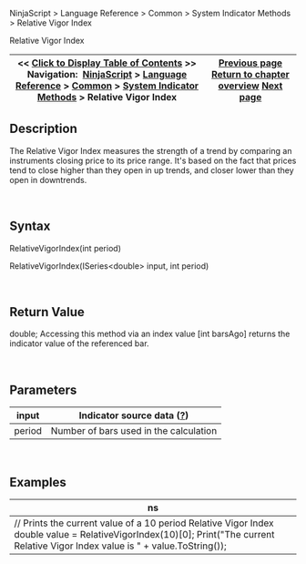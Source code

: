 ﻿


NinjaScript \> Language Reference \> Common \> System Indicator Methods \> Relative Vigor Index






















Relative Vigor Index







| \<\< [Click to Display Table of Contents](relative_vigor_index.md) \>\> **Navigation:**     [NinjaScript](ninjascript-1.md) \> [Language Reference](language_reference_wip-1.md) \> [Common](common-1.md) \> [System Indicator Methods](indicators-1.md) \> Relative Vigor Index | [Previous page](relative_strength_index_rsi-1.md) [Return to chapter overview](indicators-1.md) [Next page](relative_volatility_index_rvi-1.md) |
| --- | --- |











## Description


The Relative Vigor Index measures the strength of a trend by comparing an instruments closing price to its price range. It's based on the fact that prices tend to close higher than they open in up trends, and closer lower than they open in downtrends.


 


## Syntax


RelativeVigorIndex(int period)


RelativeVigorIndex(ISeries\<double\> input, int period)


 


## Return Value


double; Accessing this method via an index value \[int barsAgo] returns the indicator value of the referenced bar.


 


## Parameters




| input | Indicator source data ([?](valid_input_data_for_indicator-1.md)) |
| --- | --- |
| period | Number of bars used in the calculation |



 


## 


## Examples




| ns |
| --- |
| // Prints the current value of a 10 period Relative Vigor Index double value \= RelativeVigorIndex(10)\[0]; Print("The current Relative Vigor Index value is " \+ value.ToString()); |










